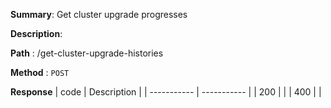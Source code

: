**Summary**: Get cluster upgrade progresses

**Description**:

**Path** : /get-cluster-upgrade-histories

**Method** : `POST`

**Response**
| code      | Description |
| ----------- | ----------- |
|  200   |       |
|  400   |       |

